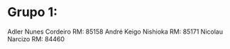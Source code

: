 # Grupo 1: 
Adler Nunes Cordeiro RM: 85158
André Keigo Nishioka  RM: 85171
Nicolau Narcizo  RM: 84460
